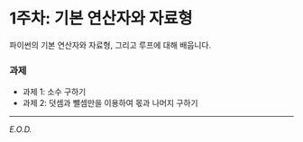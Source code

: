 # 1주차: 기본 연산자와 자료형

파이썬의 기본 연산자와 자료형, 그리고 루프에 대해 배웁니다.

### 과제
- 과제 1: 소수 구하기
- 과제 2: 덧셈과 뺄셈만을 이용하여 몫과 나머지 구하기

---
*E.O.D.*